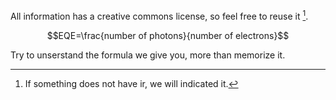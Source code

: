 
All information has a creative commons license, so feel free to reuse it [^1].

$$EQE=\frac{number of photons}{number of electrons}$$

Try to unserstand the formula we give you, more than memorize it.




[^1]: If something does not have ir, we will indicated it.

